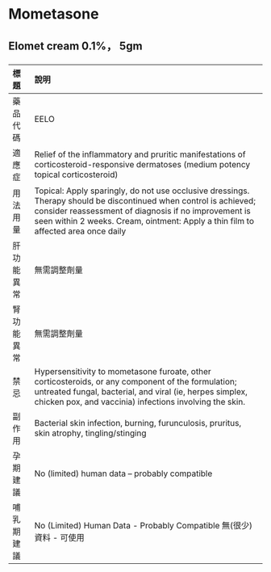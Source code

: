 # Mometasone

## Elomet cream 0.1%， 5gm

##### 

| 標題       | 說明                                                                                                                                                                                                                                                           |
|:-----------|:---------------------------------------------------------------------------------------------------------------------------------------------------------------------------------------------------------------------------------------------------------------|
| 藥品代碼   | EELO                                                                                                                                                                                                                                                           |
| 適應症     | Relief of the inflammatory and pruritic manifestations of corticosteroid-responsive dermatoses (medium potency topical corticosteroid)                                                                                                                         |
| 用法用量   | Topical: Apply sparingly, do not use occlusive dressings. Therapy should be discontinued when control is achieved; consider reassessment of diagnosis if no improvement is seen within 2 weeks. Cream, ointment: Apply a thin film to affected area once daily |
| 肝功能異常 | 無需調整劑量                                                                                                                                                                                                                                                   |
| 腎功能異常 | 無需調整劑量                                                                                                                                                                                                                                                   |
| 禁忌       | Hypersensitivity to mometasone furoate, other corticosteroids, or any component of the formulation; untreated fungal, bacterial, and viral (ie, herpes simplex, chicken pox, and vaccinia) infections involving the skin.                                      |
| 副作用     | Bacterial skin infection, burning, furunculosis, pruritus, skin atrophy, tingling/stinging                                                                                                                                                                     |
| 孕期建議   | No (limited) human data – probably compatible                                                                                                                                                                                                                  |
| 哺乳期建議 | No (Limited) Human Data - Probably Compatible 無(很少)資料 - 可使用                                                                                                                                                                                            |

